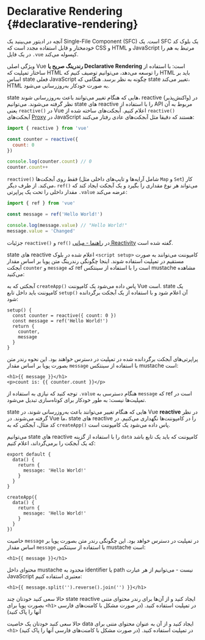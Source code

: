 # Declarative Rendering {#declarative-rendering}

<div class="sfc">

آنچه در ادیتور می‌بینید یک Single-File Component (SFC) است. یک SFC یک بلوک کد خودمختار و قابل استفاده مجدد است که CSS و HTML و JavaScript مرتبط به هم را در یک فایل `‎.vue` کپسوله می‌کند.

</div>

ویژگی اصلی Vue **رندرینگ صریح یا Declarative Rendering** است: با استفاده از ساختار تمپلیت که HTML را توسعه می‌دهد، می‌توانیم توصیف کنیم که HTML باید بر اساس state فعلی JavaScript چگونه به نظر برسد. هنگامی که state تغییر می‌کند، HTML به صورت خودکار به‌روزرسانی می‌شود.

<div class="composition-api">

state هایی که هنگام تغییر می‌توانند باعث به‌روزرسانی شوند، reactive (واکنش‌پذیر) در نظر گرفته می‌شوند. می‌توانیم state های reactive را با استفاده از API مربوط به آن یعنی `reactive()‎` در Vue اعلام کنیم. آبجکت‌های ساخته شده از `reactive()‎` آبجکت‌های [Proxy](https://developer.mozilla.org/en-US/docs/Web/JavaScript/Reference/Global_Objects/Proxy) در JavaScript هستند که دقیقا مثل آبجکت‌های عادی رفتار می‌کنند:

```js
import { reactive } from 'vue'‎

const counter = reactive({‎
  count: 0
‎})‎

console.log(counter.count) // 0
counter.count++‎
```

`reactive()‎` فقط روی آبجکت‌ها (شامل آرایه‌ها و تایپ‌های داخلی مثل `Map` و `Set`) کار می‌کند. از طرف دیگر، `ref()‎` می‌تواند هر نوع مقداری را بگیرد و یک آبجکت ایجاد کند که مقدار داخلی را تحت یک پراپرتی `‎.value` عرضه می‌کند:

```js
import { ref } from 'vue'‎

const message = ref('Hello World!')

console.log(message.value) // "Hello World!"‎
message.value = 'Changed'‎
```

جزئیات `reactive()‎` و `ref()‎` در <a target="_blank" href="/guide/essentials/reactivity-fundamentals.html">راهنما - مبانی Reactivity</a> گفته شده است.

<div class="sfc">

state های reactive اعلام شده در بلوک `<script setup>` کامپوننت می‌توانند به صورت مستقیم در تمپلیت استفاده شوند. اینجا چگونگی رندرینگ متن پویا بر اساس مقدار آبجکت `counter` و `message` که ref است را با استفاده از سینتکس mustache مشاهده می‌کنید:

</div>

<div class="html">

آبجکتی که به `createApp()‎` پاس داده می‌شود یک کامپوننت Vue است. state یک کامپوننت باید داخل تابع `setup()‎` آن اعلام شود و با استفاده از یک آبجکت برگردانده شود:

```js{2,5}
setup() {‎
  const counter = reactive({ count: 0 })
  const message = ref('Hello World!')
  return {‎
    counter,‎
    message
  ‎}‎ 
‎}‎
```

پراپرتی‌های آبجکت برگردانده شده در تمپلیت در دسترس خواهند بود. این نحوه رندر متن بصورت پویا بر اساس مقدار `message` با استفاده از سینتکس mustache است:

</div>

```vue-html
<h1>{{ message }}</h1>
<p>count is: {{ counter.count }}</p>
```

توجه کنید که نیازی به استفاده از `‎.value` هنگام دسترسی به `message` که ref است در تمپلیت‌ها نیست: به طور خودکار برای کوتاه‌سازی تبدیل می‌شود.

</div>

<div class="options-api">

state هایی که هنگام تغییر می‌توانند باعث به‌روزرسانی شوند، در Vue **reactive** در نظر گرفته می‌شوند. در Vue ما، state های reactive را در کامپوننت‌ها نگهداری می‌‌کنیم. <span class="html">در کد مثال، آبجکتی که به `createApp()‎` پاس داده می‌شود یک کامپوننت است.</span>

می‌توانیم state های reactive را با استفاده از گزینه `data` کامپوننت که باید یک تابع باشد که یک آبجکت را برمی‌گرداند، اعلام کنیم:

<div class="sfc">

```js{3-5}
export default {‎
  data() {‎ 
    return {‎   
      message: 'Hello World!'‎      
    ‎}‎    
  ‎}‎  
‎}‎
```

</div>
<div class="html">

```js{3-5}
createApp({‎
  data() {‎  
    return {‎    
      message: 'Hello World!'‎      
    ‎}‎    
  ‎}‎  
‎})‎
```

</div>

خاصیت `message` در تمپلیت در دسترس خواهد بود. این چگونگی رندر متن بصورت پویا بر اساس مقدار `message` با استفاده از سینتکس mustache است:

```vue-html
<h1>{{ message }}</h1>
```

</div>

محتوای داخل mustache محدود به identifier یا path نیست - می‌توانیم از هر عبارت JavaScript معتبری استفاده کنیم:

```vue-html
<h1>{{ message.split('').reverse().join('') }}</h1>
```

<div class="composition-api">

حالا سعی کنید خودتان چند state reactive ایجاد کنید و از آن‌ها برای رندر محتوای متنی بصورت پویا برای `<h1>` در تمپلیت استفاده کنید. (در صورت مشکل با کامنت‌های فارسی آنها را پاک کنید)


</div>

<div class="options-api">

حالا سعی کنید خودتان یک خاصیت data ایجاد کنید و از آن به عنوان محتوای متنی برای `<h1>` در تمپلیت استفاده کنید. (در صورت مشکل با کامنت‌های فارسی آنها را پاک کنید)

</div>
